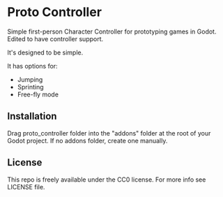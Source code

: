 # Proto Controller
Simple first-person Character Controller for prototyping games in Godot. 
Edited to have controller support.

It's designed to be simple.

It has options for:

- Jumping
- Sprinting
- Free-fly mode

## Installation
Drag proto_controller folder into the "addons" folder at the root of your Godot project. If no addons folder, create one manually.

## License
This repo is freely available under the CC0 license. For more info see LICENSE file.
